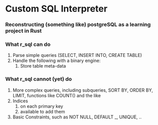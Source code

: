 # Custom SQL Interpreter
### Reconstructing (something like) postgreSQL as a learning project in Rust


### What r_sql can do

1. Parse simple queries (SELECT, INSERT INTO, CREATE TABLE)
2. Handle the following with a binary engine:
    1. Store table meta-data

### What r_sql cannot (yet) do

1. More complex queries, including subqueries, SORT BY, ORDER BY, LIMIT, functions like COUNT() and the like
2. Indices
    1. on each primary key
    2. available to add them
3. Basic Constraints, such as NOT NULL, DEFAULT \_, UNIQUE, ..
